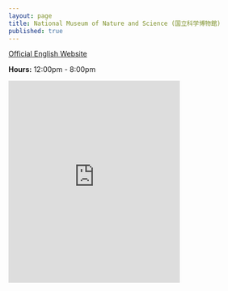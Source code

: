 ```yaml
---
layout: page
title: National Museum of Nature and Science (国立科学博物館)
published: true
---
```

[Official English Website](http://earth.mandarake.co.jp/shop/cmp/)

**Hours:** 12:00pm - 8:00pm

<div class="mapouter"><div class="gmap_canvas"><iframe width="339" height="400" id="gmap_canvas" src="https://maps.google.com/maps?q=mandarake complex&t=&z=19&ie=UTF8&iwloc=&output=embed" frameborder="0" scrolling="no" marginheight="0" marginwidth="0"></iframe></div><a href="https://www.crocothemes.net">wordpress themes</a><style>.mapouter{overflow:hidden;height:400px;width:339px;}.gmap_canvas {background:none!important;height:400px;width:339px;}</style></div>